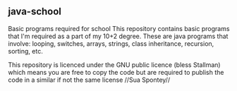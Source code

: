 ## java-school
Basic programs required for school
This repository contains basic programs that I'm required as a part of my 10+2 degree.
These are java programs that involve: looping, switches, arrays, strings, class inheritance, recursion, sorting, etc.

This repository is licenced under the GNU public licence (bless Stallman) which means you are free to copy the code but are required to publish the code in a similar if not the same license
//Sua Spontey//
